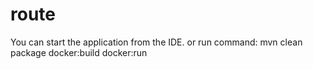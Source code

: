 # route

You can start the application from the IDE.
or run command: mvn clean package docker:build docker:run
